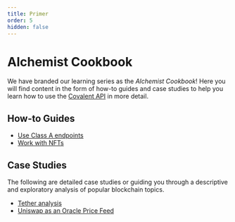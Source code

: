 ```yaml
---
title: Primer
order: 5
hidden: false
---
```


# Alchemist Cookbook

We have branded our learning series as the *Alchemist Cookbook*! Here you will find content in the form of how-to guides and case studies to help you learn how to use the [Covalent API](https://www.covalenthq.com/docs/api/#overview) in more detail.

## How-to Guides

* [Use Class A endpoints](/learn/class-a)
* [Work with NFTs](/learn/tracking-nft-data)
<!-- * [Querying with Primer (Beginner)](/learn/querying-with-primer) -->


## Case Studies
The following are detailed case studies or guiding you through a descriptive and exploratory analysis of popular blockchain topics. 

* [Tether analysis](/learn/tether-analysis)
* [Uniswap as an Oracle Price Feed](/learn/uniswap-pancake-amm-oracle)